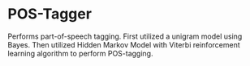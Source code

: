 # POS-Tagger

Performs part-of-speech tagging. 
First utilized a unigram model using Bayes.
Then utilized Hidden Markov Model with Viterbi reinforcement learning algorithm to perform POS-tagging.
